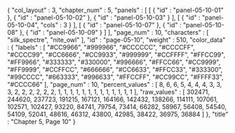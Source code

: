 {
  "col_layout" : 3,
  "chapter_num" : 5,
  "panels" : [
    [
      {
        "id" : "panel-05-10-01"
      },
      {
        "id" : "panel-05-10-02"
      },
      {
        "id" : "panel-05-10-03"
      }
    ],
    [
      {
        "id" : "panel-05-10-04",
        "cols" : 3
      }
    ],
    [
      {
        "id" : "panel-05-10-07"
      },
      {
        "id" : "panel-05-10-08"
      },
      {
        "id" : "panel-05-10-09"
      }
    ]
  ],
  "page_num" : 10,
  "characters" : [
    "silk_spectre",
    "nite_owl"
  ],
  "id" : "page-05-10",
  "weight" : 510,
  "color_data" : {
    "labels" : [
      "#CC9966",
      "#999966",
      "#CCCCCC",
      "#CCCCFF",
      "#CCCC99",
      "#CC6666",
      "#CC9933",
      "#999999",
      "#CCFFFF",
      "#FFCC99",
      "#FF9966",
      "#333333",
      "#330000",
      "#996666",
      "#FFCC66",
      "#CC9999",
      "#FF9999",
      "#CCFFCC",
      "#666666",
      "#CC6633",
      "#FFCC33",
      "#333300",
      "#99CCCC",
      "#663333",
      "#996633",
      "#FFCCFF",
      "#CC99CC",
      "#FFFF33",
      "#CCCC66"
    ],
    "page_num" : 10,
    "percent_values" : [
      8,
      6,
      6,
      5,
      4,
      4,
      4,
      3,
      3,
      3,
      2,
      2,
      2,
      2,
      2,
      2,
      1,
      1,
      1,
      1,
      1,
      1,
      1,
      1,
      1,
      1,
      1,
      1,
      1
    ],
    "raw_values" : [
      302471,
      244620,
      237723,
      191215,
      167121,
      164166,
      142432,
      138266,
      114111,
      107061,
      102571,
      102427,
      93220,
      84741,
      79754,
      73414,
      66282,
      58967,
      56408,
      54540,
      54109,
      52041,
      48616,
      46312,
      43800,
      42985,
      38422,
      36975,
      36884
    ]
  },
  "title" : "Chapter 5, Page 10"
}
